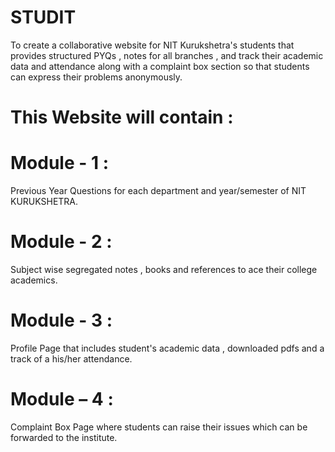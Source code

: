 # STUDIT     
To create a collaborative website for NIT Kurukshetra's students that
provides structured PYQs , notes for all branches , and track their 
academic data and attendance along with a complaint box section so 
that students can express their problems anonymously.   
# This Website will contain :
# Module - 1 :   
Previous Year Questions for each department and 
year/semester of NIT KURUKSHETRA. 
# Module - 2 :  
Subject wise segregated notes , books and 
references to ace their college academics.
# Module - 3 : 
Profile Page that includes student's academic data 
, downloaded pdfs and a track of a his/her attendance.
# Module – 4 : 
Complaint Box Page where students can
raise their issues which can be forwarded 
to the institute.
